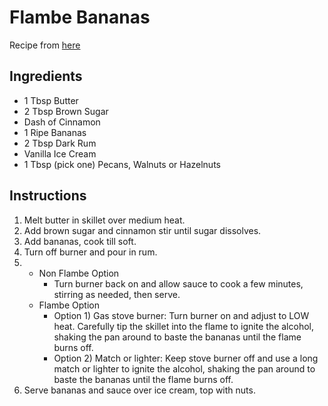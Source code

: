 # Flambe Bananas

Recipe from [here](https://thekitchengirl.com/bananas-foster-mini-skillet-flambe/)

## Ingredients

* 1 Tbsp Butter
* 2 Tbsp Brown Sugar
* Dash of Cinnamon
* 1 Ripe Bananas
* 2 Tbsp Dark Rum
* Vanilla Ice Cream
* 1 Tbsp (pick one) Pecans, Walnuts or Hazelnuts

## Instructions

1. Melt butter in skillet over medium heat. 
2. Add brown sugar and cinnamon stir until sugar dissolves.
3. Add bananas, cook till soft.
4. Turn off burner and pour in rum.
5. 
   * Non Flambe Option
     *  Turn burner back on and allow sauce to cook a few minutes, stirring as needed, then serve.
   * Flambe Option
     * Option 1) Gas stove burner: Turn burner on and adjust to LOW heat. Carefully tip the skillet into the flame to ignite the alcohol, shaking the pan around to baste the bananas until the flame burns off.
     * Option 2) Match or lighter: Keep stove burner off and use a long match or lighter to ignite the alcohol, shaking the pan around to baste the bananas until the flame burns off.
6. Serve bananas and sauce over ice cream, top with nuts.
